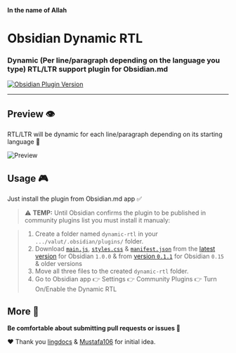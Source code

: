 **In the name of Allah**

# Obsidian Dynamic RTL

### Dynamic (Per line/paragraph depending on the language you type) RTL/LTR support plugin for Obsidian.md

[![Obsidian Plugin Version](https://img.shields.io/badge/Obsidian.md%20Community%20Plugins-0.2.1-blue?style=for-the-badge&logo=obsidian&logoColor=purple&labelColor=cyan)](https://obsidian.md)

---
## Preview 👁️

RTL/LTR will be dynamic for each line/paragraph depending on its starting language 🙂

![Preview](https://raw.githubusercontent.com/mwxgaf/obsidian-dynamic-rtl/master/preview.png)

## Usage 🎮

Just install the plugin from Obsidian.md app ✅

>⚠️ **TEMP:** Until Obsidian confirms the plugin to be published in community plugins list you must install it manualy:

>1. Create a folder named `dynamic-rtl` in your `.../valut/.obsidian/plugins/` folder.
>2. Download  [`main.js`](https://github.com/mwxgaf/obsidian-dynamic-rtl/releases/download/0.2.1/main.js), [`styles.css`](https://github.com/mwxgaf/obsidian-dynamic-rtl/releases/download/0.2.1/styles.css) & [`manifest.json`](https://github.com/mwxgaf/obsidian-dynamic-rtl/releases/download/0.2.1/manifest.json) from the [latest version](https://github.com/mwxgaf/obsidian-dynamic-rtl/releases/tag/0.2.1) for Obsidian `1.0.0` & from [version `0.1.1`](https://github.com/mwxgaf/obsidian-dynamic-rtl/releases/tag/0.1.1) for Obsidian `0.15` & older versions
>3. Move all three files to the created `dynamic-rtl` folder.
>4. Go to Obsidian app 👉 Settings 👉 Community Plugins 👉 Turn On/Enable the Dynamic RTL
## More 🤔

**Be comfortable about submitting pull requests  or issues 🐧**

❤️ Thank you [lingdocs](https://forum.obsidian.md/u/lingdocs) & [Mustafa106](https://forum.obsidian.md/u/mustafa106) for initial idea.
